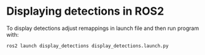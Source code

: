 # Displaying detections in ROS2

To display detections adjust remappings in launch file and then run program with:
```bash
ros2 launch display_detections display_detections.launch.py
```
